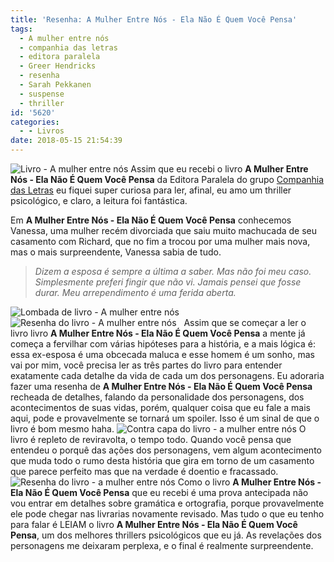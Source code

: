 ```yaml
---
title: 'Resenha: A Mulher Entre Nós - Ela Não É Quem Você Pensa'
tags:
  - A mulher entre nós
  - companhia das letras
  - editora paralela
  - Greer Hendricks
  - resenha
  - Sarah Pekkanen
  - suspense
  - thriller
id: '5620'
categories:
  - - Livros
date: 2018-05-15 21:54:39
---
```


![Livro - A mulher entre nós](/images/2018/05/capa-do-livro-a-mulher-entre-nós.jpg) Assim que eu recebi o livro **A Mulher Entre Nós - Ela Não É Quem Você Pensa** da Editora Paralela do grupo [Companhia das Letras](https://www.companhiadasletras.com.br/detalhe.php?codigo=88214) eu fiquei super curiosa para ler, afinal, eu amo um thriller psicológico, e claro, a leitura foi fantástica.  
  
Em **A Mulher Entre Nós - Ela Não É Quem Você Pensa** conhecemos Vanessa, uma mulher recém divorciada que saiu muito machucada de seu casamento com Richard, que no fim a trocou por uma mulher mais nova, mas o mais surpreendente, Vanessa sabia de tudo.

> _Dizem a esposa é sempre a última a saber. Mas não foi meu caso. Simplesmente preferi fingir que não vi. Jamais pensei que fosse durar. Meu arrependimento é uma ferida aberta._

![Lombada de livro - A mulher entre nós](/images/2018/05/lombada-livro-a-mulher-entre-nós.jpg) ![Resenha do livro - A mulher entre nós ](/images/2018/05/resenha-livro-a-mulher-entre-nós.jpg)   Assim que se começar a ler o livro livro **A Mulher Entre Nós - Ela Não É Quem Você Pensa** a mente já começa a fervilhar com várias hipóteses para a história, e a mais lógica é: essa ex-esposa é uma obcecada maluca e esse homem é um sonho, mas vai por mim, você precisa ler as três partes do livro para entender exatamente cada detalhe da vida de cada um dos personagens. Eu adoraria fazer uma resenha de **A Mulher Entre Nós - Ela Não É Quem Você Pensa** recheada de detalhes, falando da personalidade dos personagens, dos acontecimentos de suas vidas, porém, qualquer coisa que eu fale a mais aqui, pode e provavelmente se tornará um spoiler. Isso é um sinal de que o livro é bom mesmo haha. ![Contra capa do livro - a mulher entre nós](/images/2018/05/contra-capa-livro-a-mulher-entre-nós.jpg) O livro é repleto de reviravolta, o tempo todo. Quando você pensa que entendeu o porquê das ações dos personagens, vem algum acontecimento que muda todo o rumo desta história que gira em torno de um casamento que parece perfeito mas que na verdade é doentio e fracassado. ![Resenha do livro - a mulher entre nós](/images/2018/05/resenha-do-livro-a-mulher-entre-nós.jpg) Como o livro **A Mulher Entre Nós - Ela Não É Quem Você Pensa** que eu recebi é uma prova antecipada não vou entrar em detalhes sobre gramática e ortografia, porque provavelmente ele pode chegar nas livrarias novamente revisado. Mas tudo o que eu tenho para falar é LEIAM o livro **A Mulher Entre Nós - Ela Não É Quem Você Pensa**, um dos melhores thrillers psicológicos que eu já. As revelações dos personagens me deixaram perplexa, e o final é realmente surpreendente.
